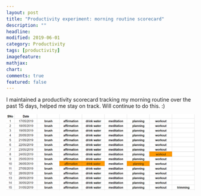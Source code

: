 ```yaml
---
layout: post
title: "Productivity experiment: morning routine scorecard"
description: ""
headline: 
modified: 2019-06-01
category: Productivity
tags: [productivity]
imagefeature: 
mathjax: 
chart: 
comments: true
featured: false
---
```


I maintained a productivity scorecard tracking my morning routine over the past 15 days, helped me stay on track. Will continue to do this. :)

![images/blog/2019-06-01-scorecard.png](images/blog/2019-06-01-scorecard.png)

